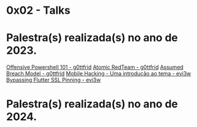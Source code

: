 # 0x02 - Talks

# Palestra(s) realizada(s) no ano de 2023.


<a href="/assets/Offensive Powershell 101 - g0ttfrid.pdf">Offensive Powershell 101 - g0ttfrid</a>
<a href="/assets/Atomic RedTeam - g0ttfrid.pdf">Atomic RedTeam - g0ttfrid</a>
<a href="/assets/Assumed Breach Model - g0ttfrid.pdf">Assumed Breach Model - g0ttfrid</a>
<a href="/assets/Mobile Hacking - Uma introdução ao tema - evi3w.pdf">Mobile Hacking - Uma introdução ao tema - evi3w</a>
<a href="/assets/Bypassing Flutter SSL Pinning - evi3w.pdf">Bypassing Flutter SSL Pinning - evi3w</a>

# Palestra(s) realizada(s) no ano de 2024.
